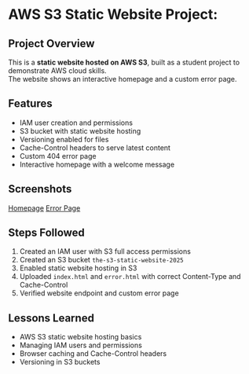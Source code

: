 # AWS S3 Static Website Project:

## Project Overview
This is a **static website hosted on AWS S3**, built as a student project to demonstrate AWS cloud skills.  
The website shows an interactive homepage and a custom error page.

## Features
- IAM user creation and permissions
- S3 bucket with static website hosting
- Versioning enabled for files
- Cache-Control headers to serve latest content
- Custom 404 error page
- Interactive homepage with a welcome message

## Screenshots
[Homepage](screenshots/home-page.png.png)
[Error Page](screenshots/error.png.png)

## Steps Followed
1. Created an IAM user with S3 full access permissions
2. Created an S3 bucket `the-s3-static-website-2025`
3. Enabled static website hosting in S3
4. Uploaded `index.html` and `error.html` with correct Content-Type and Cache-Control 
5. Verified website endpoint and custom error page

## Lessons Learned
- AWS S3 static website hosting basics  
- Managing IAM users and permissions  
- Browser caching and Cache-Control headers  
- Versioning in S3 buckets

